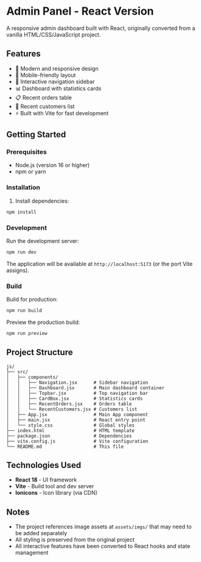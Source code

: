 ﻿# Admin Panel - React Version

A responsive admin dashboard built with React, originally converted from a vanilla HTML/CSS/JavaScript project.

## Features

- 🎨 Modern and responsive design
- 📱 Mobile-friendly layout
- 🎯 Interactive navigation sidebar
- 📊 Dashboard with statistics cards
- 📋 Recent orders table
- 👥 Recent customers list
- ⚡ Built with Vite for fast development

## Getting Started

### Prerequisites

- Node.js (version 16 or higher)
- npm or yarn

### Installation

1. Install dependencies:
```bash
npm install
```

### Development

Run the development server:
```bash
npm run dev
```

The application will be available at `http://localhost:5173` (or the port Vite assigns).

### Build

Build for production:
```bash
npm run build
```

Preview the production build:
```bash
npm run preview
```

## Project Structure

```
js/
├── src/
│   ├── components/
│   │   ├── Navigation.jsx      # Sidebar navigation
│   │   ├── Dashboard.jsx       # Main dashboard container
│   │   ├── Topbar.jsx          # Top navigation bar
│   │   ├── CardBox.jsx         # Statistics cards
│   │   ├── RecentOrders.jsx    # Orders table
│   │   └── RecentCustomers.jsx # Customers list
│   ├── App.jsx                 # Main App component
│   ├── main.jsx                # React entry point
│   └── style.css               # Global styles
├── index.html                  # HTML template
├── package.json                # Dependencies
├── vite.config.js              # Vite configuration
└── README.md                   # This file
```

## Technologies Used

- **React 18** - UI framework
- **Vite** - Build tool and dev server
- **Ionicons** - Icon library (via CDN)

## Notes

- The project references image assets at `assets/imgs/` that may need to be added separately
- All styling is preserved from the original project
- All interactive features have been converted to React hooks and state management


